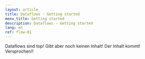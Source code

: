 ```yaml
---
layout: article
title: Dataflows - Getting started
menu_title: Getting started
description: Dataflows - Getting started
lang: en
ref: flow-01
---
```

Dataflows sind top!
Gibt aber noch keinen Inhalt!
Der Inhalt kommt!
Versprochen!!

